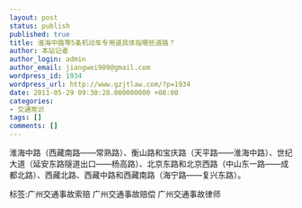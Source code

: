 ```yaml
---
layout: post
status: publish
published: true
title: 淮海中路等5条机动车专用道具体指哪些道路？
author: 本站记者
author_login: admin
author_email: jiangwei909@gmail.com
wordpress_id: 1934
wordpress_url: http://www.gzjtlaw.com/?p=1934
date: 2011-05-29 09:30:28.000000000 +08:00
categories:
- 交通常识
tags: []
comments: []
---
```

淮海中路（西藏南路&mdash;&mdash;常熟路）、衡山路和宝庆路（天平路&mdash;&mdash;淮海中路）、世纪大道（延安东路隧道出口&mdash;&mdash;杨高路）、北京东路和北京西路（中山东一路&mdash;&mdash;成都北路）、西藏北路、西藏中路和西藏南路（海宁路&mdash;&mdash;复兴东路）。标签:广州交通事故索赔 广州交通事故赔偿 广州交通事故律师
